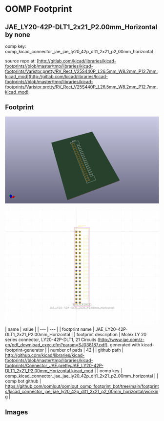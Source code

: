 # OOMP Footprint  
## JAE_LY20-42P-DLT1_2x21_P2.00mm_Horizontal  by none  
  
oomp key: oomp_kicad_connector_jae_jae_ly20_42p_dlt1_2x21_p2_00mm_horizontal  
  
source repo at: [http://gitlab.com/kicad/libraries/kicad-footprints//blob/master/tmp/libraries/kicad-footprints/Varistor.pretty/RV_Rect_V25S440P_L26.5mm_W8.2mm_P12.7mm.kicad_mod](http://gitlab.com/kicad/libraries/kicad-footprints//blob/master/tmp/libraries/kicad-footprints/Varistor.pretty/RV_Rect_V25S440P_L26.5mm_W8.2mm_P12.7mm.kicad_mod)  
## Footprint  
  
[![working_kicad_pcb_3d.png](working_kicad_pcb_3d_600.png)](working_kicad_pcb_3d.png)  
  
[![working.png](working_600.png)](working.png)  
| name | value | 
| --- | --- | 
| footprint name | JAE_LY20-42P-DLT1_2x21_P2.00mm_Horizontal | 
| footprint description | Molex LY 20 series connector, LY20-42P-DLT1, 21 Circuits (http://www.jae.com/z-en/pdf_download_exec.cfm?param=SJ038187.pdf), generated with kicad-footprint-generator | 
| number of pads | 42 | 
| github path | http://github.com/kicad/libraries/kicad-footprints//blob/master/tmp/libraries/kicad-footprints/Connector_JAE.pretty/JAE_LY20-42P-DLT1_2x21_P2.00mm_Horizontal.kicad_mod | 
| oomp key | oomp_kicad_connector_jae_jae_ly20_42p_dlt1_2x21_p2_00mm_horizontal | 
| oomp bot github | https://github.com/oomlout/oomlout_oomp_footprint_bot/tree/main/footprints/kicad_connector_jae_jae_ly20_42p_dlt1_2x21_p2_00mm_horizontal/working | 
## Images  
